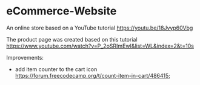 # eCommerce-Website
An online store based on a YouTube tutorial https://youtu.be/18Jvyp60Vbg

The product page was created based on this tutorial https://www.youtube.com/watch?v=P_2oSRImEwI&list=WL&index=2&t=10s

Improvements:
- add item counter to the cart icon https://forum.freecodecamp.org/t/count-item-in-cart/486415;

